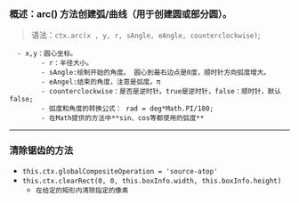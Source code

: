 ### 概述：arc() 方法创建弧/曲线（用于创建圆或部分圆）。

> 语法：`ctx.arc(x , y, r, sAngle, eAngle, counterclockwise)`;

```
  - x,y：圆心坐标。 
        - r：半径大小。
        - sAngle:绘制开始的角度。 圆心到最右边点是0度，顺时针方向弧度增大。
        - eAngel:结束的角度，注意是弧度。π
        - counterclockwise：是否是逆时针。true是逆时针，false：顺时针，默认false;
        - 弧度和角度的转换公式： rad = deg*Math.PI/180;  
        - 在Math提供的方法中**sin、cos等都使用的弧度**

```

---

### 清除锯齿的方法

+ `this.ctx.globalCompositeOperation = 'source-atop'`
+ `this.ctx.clearRect(0, 0, this.boxInfo.width, this.boxInfo.height)`
    + `在给定的矩形内清除指定的像素`
